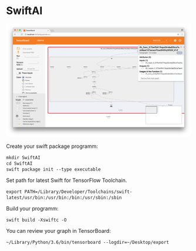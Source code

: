 # SwiftAI

![tensorboard_result](https://raw.githubusercontent.com/VolodymyrPavliukevych/FlowInspector/master/Templates/export/tensorboard%402x.png)

Create your swift package programm:
```
mkdir SwiftAI
cd SwiftAI
swift package init --type executable
```

Set path for latest Swift for TensorFlow Toolchain.
```
export PATH=/Library/Developer/Toolchains/swift-latest/usr/bin:/usr/bin:/bin:/usr/sbin:/sbin
```

Build your programm:
```
swift build -Xswiftc -O
```

You can review your graph in TensorBoard:
```
~/Library/Python/3.6/bin/tensorboard --logdir=~/Desktop/export
```
